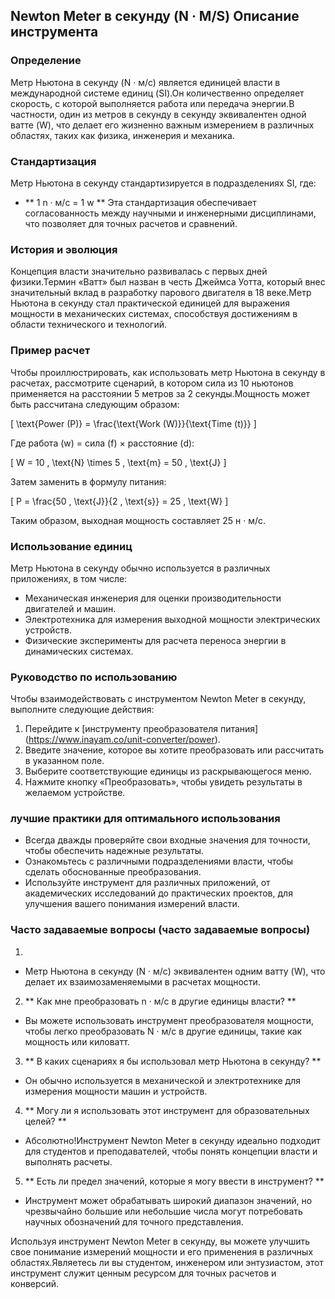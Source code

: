 ## Newton Meter в секунду (N · M/S) Описание инструмента

### Определение
Метр Ньютона в секунду (N · м/с) является единицей власти в международной системе единиц (SI).Он количественно определяет скорость, с которой выполняется работа или передача энергии.В частности, один из метров в секунду в секунду эквивалентен одной ватте (W), что делает его жизненно важным измерением в различных областях, таких как физика, инженерия и механика.

### Стандартизация
Метр Ньютона в секунду стандартизируется в подразделениях SI, где:
- ** 1 n · м/с = 1 w **
Эта стандартизация обеспечивает согласованность между научными и инженерными дисциплинами, что позволяет для точных расчетов и сравнений.

### История и эволюция
Концепция власти значительно развивалась с первых дней физики.Термин «Ватт» был назван в честь Джеймса Уотта, который внес значительный вклад в разработку парового двигателя в 18 веке.Метр Ньютона в секунду стал практической единицей для выражения мощности в механических системах, способствуя достижениям в области технического и технологий.

### Пример расчет
Чтобы проиллюстрировать, как использовать метр Ньютона в секунду в расчетах, рассмотрите сценарий, в котором сила из 10 ньютонов применяется на расстоянии 5 метров за 2 секунды.Мощность может быть рассчитана следующим образом:

\[ \text{Power (P)} = \frac{\text{Work (W)}}{\text{Time (t)}} \]

Где работа (w) = сила (f) × расстояние (d):

\[ W = 10 \, \text{N} \times 5 \, \text{m} = 50 \, \text{J} \]

Затем заменить в формулу питания:

\[ P = \frac{50 \, \text{J}}{2 \, \text{s}} = 25 \, \text{W} \]

Таким образом, выходная мощность составляет 25 н · м/с.

### Использование единиц
Метр Ньютона в секунду обычно используется в различных приложениях, в том числе:
- Механическая инженерия для оценки производительности двигателей и машин.
- Электротехника для измерения выходной мощности электрических устройств.
- Физические эксперименты для расчета переноса энергии в динамических системах.

### Руководство по использованию
Чтобы взаимодействовать с инструментом Newton Meter в секунду, выполните следующие действия:
1. Перейдите к [инструменту преобразователя питания] (https://www.inayam.co/unit-converter/power).
2. Введите значение, которое вы хотите преобразовать или рассчитать в указанном поле.
3. Выберите соответствующие единицы из раскрывающегося меню.
4. Нажмите кнопку «Преобразовать», чтобы увидеть результаты в желаемом устройстве.

### лучшие практики для оптимального использования
- Всегда дважды проверяйте свои входные значения для точности, чтобы обеспечить надежные результаты.
- Ознакомьтесь с различными подразделениями власти, чтобы сделать обоснованные преобразования.
- Используйте инструмент для различных приложений, от академических исследований до практических проектов, для улучшения вашего понимания измерений власти.

### Часто задаваемые вопросы (часто задаваемые вопросы)

1.
- Метр Ньютона в секунду (N · м/с) эквивалентен одним ватту (W), что делает их взаимозаменяемыми в расчетах мощности.

2. ** Как мне преобразовать n · м/с в другие единицы власти? **
- Вы можете использовать инструмент преобразователя мощности, чтобы легко преобразовать N · м/с в другие единицы, такие как мощность или киловатт.

3. ** В каких сценариях я бы использовал метр Ньютона в секунду? **
- Он обычно используется в механической и электротехнике для измерения мощности машин и устройств.

4. ** Могу ли я использовать этот инструмент для образовательных целей? **
- Абсолютно!Инструмент Newton Meter в секунду идеально подходит для студентов и преподавателей, чтобы понять концепции власти и выполнять расчеты.

5. ** Есть ли предел значений, которые я могу ввести в инструмент? **
- Инструмент может обрабатывать широкий диапазон значений, но чрезвычайно большие или небольшие числа могут потребовать научных обозначений для точного представления.

Используя инструмент Newton Meter в секунду, вы можете улучшить свое понимание измерений мощности и его применения в различных областях.Являетесь ли вы студентом, инженером или энтузиастом, этот инструмент служит ценным ресурсом для точных расчетов и конверсий.